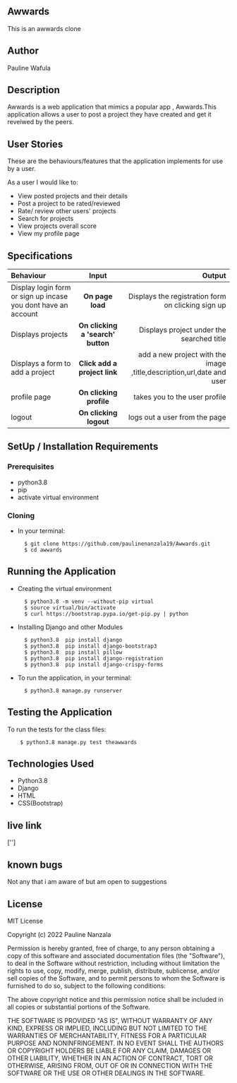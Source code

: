## Awwards
This is an awwards clone

## Author
Pauline Wafula

## Description
Awwards is a web application that mimics a popular app , Awwards.This application allows a user to post a project they have created and get it reveiwed by the peers.

## User Stories
These are the behaviours/features that the application implements for use by a user.

As a user I would like to:

* View posted projects and their details
* Post a project to be rated/reviewed
* Rate/ review other users' projects
* Search for projects 
* View projects overall score
* View my profile page

## Specifications
| Behaviour | Input | Output |
| :---------------- | :---------------: | ------------------: |
| Display login form or sign up incase you dont have an account  | **On page load** | Displays the registration form on clicking sign up |
| Displays projects | **On clicking a 'search' button** | Displays project under the searched title |
| Displays a form to add a project | **Click add a project link** | add a new project with the image ,title,description,url,date and user |
| profile page | **On clicking profile** | takes you to the user profile|
|  logout | **On clicking logout** |logs out a user from the page|


## SetUp / Installation Requirements
### Prerequisites
* python3.8
* pip
* activate virtual environment
### Cloning
* In your terminal:


        $ git clone https://github.com/paulinenanzala19/Awwards.git
        $ cd awwards

## Running the Application
* Creating the virtual environment

        $ python3.8 -m venv --without-pip virtual
        $ source virtual/bin/activate
        $ curl https://bootstrap.pypa.io/get-pip.py | python

* Installing Django and other Modules

        $ python3.8  pip install django
        $ python3.8  pip install django-bootstrap3
        $ python3.8  pip install pillow
        $ python3.8  pip install django-registration
        $ python3.8  pip install django-crispy-forms

        

* To run the application, in your terminal:

        $ python3.8 manage.py runserver
       
   
## Testing the Application
To run the tests for the class files:

        $ python3.8 manage.py test theawwards
        

## Technologies Used
* Python3.8
* Django
* HTML
* CSS(Bootstrap)

## live link
['']

## known bugs
Not any that i am aware of but am open to suggestions
## License
MIT License

Copyright (c) 2022 Pauline Nanzala

Permission is hereby granted, free of charge, to any person obtaining a copy of this software and associated documentation files (the "Software"), to deal in the Software without restriction, including without limitation the rights to use, copy, modify, merge, publish, distribute, sublicense, and/or sell copies of the Software, and to permit persons to whom the Software is furnished to do so, subject to the following conditions:

The above copyright notice and this permission notice shall be included in all copies or substantial portions of the Software.

THE SOFTWARE IS PROVIDED "AS IS", WITHOUT WARRANTY OF ANY KIND, EXPRESS OR IMPLIED, INCLUDING BUT NOT LIMITED TO THE WARRANTIES OF MERCHANTABILITY, FITNESS FOR A PARTICULAR PURPOSE AND NONINFRINGEMENT. IN NO EVENT SHALL THE AUTHORS OR COPYRIGHT HOLDERS BE LIABLE FOR ANY CLAIM, DAMAGES OR OTHER LIABILITY, WHETHER IN AN ACTION OF CONTRACT, TORT OR OTHERWISE, ARISING FROM, OUT OF OR IN CONNECTION WITH THE SOFTWARE OR THE USE OR OTHER DEALINGS IN THE SOFTWARE.